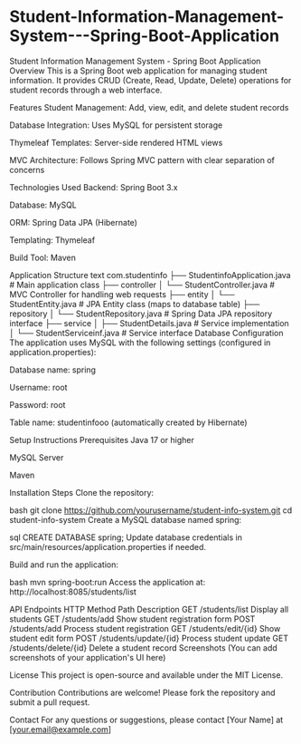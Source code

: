 # Student-Information-Management-System---Spring-Boot-Application

Student Information Management System - Spring Boot Application
Overview
This is a Spring Boot web application for managing student information. It provides CRUD (Create, Read, Update, Delete) operations for student records through a web interface.

Features
Student Management: Add, view, edit, and delete student records

Database Integration: Uses MySQL for persistent storage

Thymeleaf Templates: Server-side rendered HTML views

MVC Architecture: Follows Spring MVC pattern with clear separation of concerns

Technologies Used
Backend: Spring Boot 3.x

Database: MySQL

ORM: Spring Data JPA (Hibernate)

Templating: Thymeleaf

Build Tool: Maven

Application Structure
text
com.studentinfo
├── StudentinfoApplication.java       # Main application class
├── controller
│   └── StudentController.java         # MVC Controller for handling web requests
├── entity
│   └── StudentEntity.java             # JPA Entity class (maps to database table)
├── repository
│   └── StudentRepository.java         # Spring Data JPA repository interface
├── service
│   ├── StudentDetails.java            # Service implementation
│   └── StudentServiceinf.java         # Service interface
Database Configuration
The application uses MySQL with the following settings (configured in application.properties):

Database name: spring

Username: root

Password: root

Table name: studentinfooo (automatically created by Hibernate)

Setup Instructions
Prerequisites
Java 17 or higher

MySQL Server

Maven

Installation Steps
Clone the repository:

bash
git clone https://github.com/yourusername/student-info-system.git
cd student-info-system
Create a MySQL database named spring:

sql
CREATE DATABASE spring;
Update database credentials in src/main/resources/application.properties if needed.

Build and run the application:

bash
mvn spring-boot:run
Access the application at: http://localhost:8085/students/list

API Endpoints
HTTP Method	Path	Description
GET	/students/list	Display all students
GET	/students/add	Show student registration form
POST	/students/add	Process student registration
GET	/students/edit/{id}	Show student edit form
POST	/students/update/{id}	Process student update
GET	/students/delete/{id}	Delete a student record
Screenshots
(You can add screenshots of your application's UI here)

License
This project is open-source and available under the MIT License.

Contribution
Contributions are welcome! Please fork the repository and submit a pull request.

Contact
For any questions or suggestions, please contact [Your Name] at [your.email@example.com]
